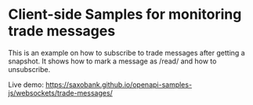 # Client-side Samples for monitoring trade messages

This is an example on how to subscribe to trade messages after getting a snapshot.
It shows how to mark a message as /read/ and how to unsubscribe.

Live demo: https://saxobank.github.io/openapi-samples-js/websockets/trade-messages/
